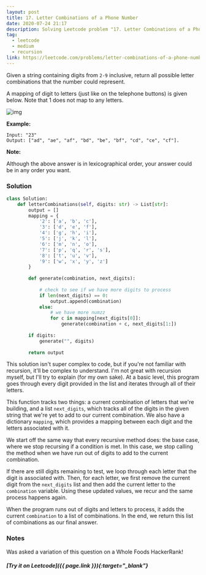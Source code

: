 ```yaml
---
layout: post
title: 17. Letter Combinations of a Phone Number
date: 2020-07-24 21:17
description: Solving Leetcode problem "17. Letter Combinations of a Phone Number"
tag:
  - leetcode
  - medium
  - recursion
link: https://leetcode.com/problems/letter-combinations-of-a-phone-number/
---
```


Given a string containing digits from `2-9` inclusive, return all possible letter combinations that the number could represent.

A mapping of digit to letters (just like on the telephone buttons) is given below. Note that 1 does not map to any letters.

![img](https://upload.wikimedia.org/wikipedia/commons/thumb/7/73/Telephone-keypad2.svg/200px-Telephone-keypad2.svg.png)

**Example:**

```
Input: "23"
Output: ["ad", "ae", "af", "bd", "be", "bf", "cd", "ce", "cf"].
```

**Note:**

Although the above answer is in lexicographical order, your answer could be in any order you want.



### Solution

```python
class Solution:
    def letterCombinations(self, digits: str) -> List[str]:
        output = []
        mapping = {
            '2': ['a', 'b', 'c'],
            '3': ['d', 'e', 'f'],
            '4': ['g', 'h', 'i'],
            '5': ['j', 'k', 'l'],
            '6': ['m', 'n', 'o'],
            '7': ['p', 'q', 'r', 's'],
            '8': ['t', 'u', 'v'],
            '9': ['w', 'x', 'y', 'z']
        }
        
        def generate(combination, next_digits):
            
            # check to see if we have more digits to process
            if len(next_digits) == 0:
                output.append(combination)
            else:
                # we have more numzz
                for c in mapping[next_digits[0]]:
                    generate(combination + c, next_digits[1:])
        
        if digits:
            generate("", digits)
            
        return output
```

This solution isn't super complex to code, but if you're not familiar with recursion, it'll be complex to understand. I'm not great with recursion myself, but I'll try to explain (for my own sake). At a basic level, this program goes through every digit provided in the list and iterates through all of their letters.

This function tracks two things: a current combination of letters that we're building, and a list `next_digits`, which tracks all of the digits in the given string that we're yet to add to our current combination. We also have a dictionary `mapping`, which provides a mapping between each digit and the letters associated with it.

We start off the same way that every recursive method does: the base case, where we stop recursing if a condition is met. In this case, we stop calling the method when we have run out of digits to add to the current combination. 

If there are still digits remaining to test, we loop through each letter that the digit is associated with. Then, for each letter, we first remove the current digit from the `next_digits` list and then add the current letter to the `combination` variable. Using these updated values, we recur and the same process happens again.

When the program runs out of digits and letters to process, it adds the current 	`combination` to a list of combinations. In the end, we return this list of combinations as our final answer.

### Notes

Was asked a variation of this question on a Whole Foods HackerRank!

##### [Try it on Leetcode]({{ page.link }}){:target="_blank"}